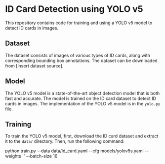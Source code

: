# ID Card Detection using YOLO v5

This repository contains code for training and using a YOLO v5 model to detect ID cards in images.

## Dataset

The dataset consists of images of various types of ID cards, along with corresponding bounding box annotations. The dataset can be downloaded from [insert dataset source].

## Model

The YOLO v5 model is a state-of-the-art object detection model that is both fast and accurate. The model is trained on the ID card dataset to detect ID cards in images. The implementation of the YOLO v5 model is in the `yolo.py` file.

## Training

To train the YOLO v5 model, first, download the ID card dataset and extract it to the `data/` directory. Then, run the following command:

python train.py --data data/id_card.yaml --cfg models/yolov5s.yaml --weights '' --batch-size 16
